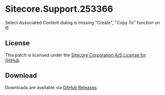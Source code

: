 # Sitecore.Support.253366
Select Associated Content dialog is missing &quot;Create&quot;, &quot;Copy To&quot; function on IE

## License  
This patch is licensed under the [Sitecore Corporation A/S License for GitHub](https://github.com/sitecoresupport/Sitecore.Support.253366/blob/master/LICENSE).  

## Download  
Downloads are available via [GitHub Releases](https://github.com/sitecoresupport/Sitecore.Support.253366/releases).  
